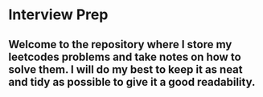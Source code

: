 # Interview Prep
## Welcome to the repository where I store my leetcodes problems and take notes on how to solve them. I will do my best to keep it as neat and tidy as possible to give it a good readability.
